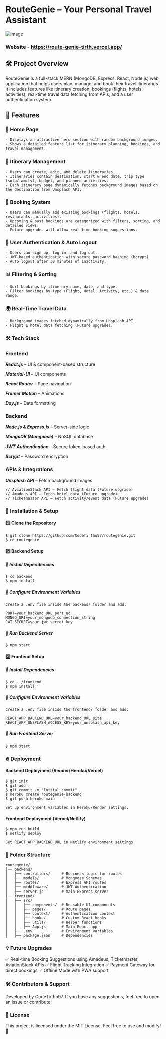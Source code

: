# RouteGenie – Your Personal Travel Assistant

![image](https://github.com/user-attachments/assets/ad58cc70-f30b-4fd5-a563-66da828d4fcb)

### Website - https://route-genie-tirth.vercel.app/

## 🛠 Project Overview

RouteGenie is a full-stack MERN (MongoDB, Express, React, Node.js) web application that helps users plan, manage, and book their travel itineraries. It includes features like itinerary creation, bookings (flights, hotels, activities), real-time travel data fetching from APIs, and a user authentication system.

## 🚀 Features

  ### 🏡 Home Page

    - Displays an attractive hero section with random background images.
    - Shows a detailed feature list for itinerary planning, bookings, and travel management.

  ### 📌 Itinerary Management

    - Users can create, edit, and delete itineraries.
    - Itineraries contain destination, start & end date, trip type (solo/family), budget, and planned activities.
    - Each itinerary page dynamically fetches background images based on the destination from Unsplash API.

  ### 🛫 Booking System

    - Users can manually add existing bookings (flights, hotels, restaurants, activities).
    - Upcoming & past bookings are categorized with filters, sorting, and detailed views.    
    - Future upgrades will allow real-time booking suggestions.

  ### 🔑 User Authentication & Auto Logout

    - Users can sign up, log in, and log out.
    - JWT-based authentication with secure password hashing (bcrypt).
    - Auto logout after 30 minutes of inactivity.

  ### 📊 Filtering & Sorting

    - Sort bookings by itinerary name, date, and type.  
    - Filter bookings by type (Flight, Hotel, Activity, etc.) & date range.

  ### 🌍 Real-Time Travel Data

    - Background images fetched dynamically from Unsplash API.
    - Flight & hotel data fetching (Future upgrade).

  ### 🛠 Tech Stack
  ### Frontend

  <b><i>React.js</i></b> – UI & component-based structure
  
  <b><i>Material-UI</i></b> – UI components
  
  <b><i>React Router</i></b> – Page navigation
  
  <b><i>Framer Motion</i></b> – Animations
  
  <b><i>Day.js</i></b> – Date formatting

  ### Backend

  <b><i>Node.js & Express.js</i></b> – Server-side logic
  
  <b><i>MongoDB (Mongoose)</i></b> – NoSQL database
  
  <b><i>JWT Authentication</i></b> – Secure token-based auth
  
  <b><i>Bcrypt</i></b> – Password encryption

  ### APIs & Integrations

  <b><i>Unsplash API</i></b> – Fetch background images

    // AviationStack API – Fetch flight data (Future upgrade)
    // Amadeus API – Fetch hotel data (Future upgrade)
    // Ticketmaster API – Fetch activity/event data (Future upgrade)

  ### 🔧 Installation & Setup

  #### 1️⃣ Clone the Repository

    $ git clone https://github.com/CodeTirtho97/routegenie.git
    $ cd routegenie

  #### 2️⃣ Backend Setup

  ##### 📌 Install Dependencies

    $ cd backend
    $ npm install

  ##### 📌 Configure Environment Variables

    Create a .env file inside the backend/ folder and add:
    
    PORT=your_backend_URL_port_no
    MONGO_URI=your_mongodb_connection_string
    JWT_SECRET=your_jwt_secret_key

  ##### 📌 Run Backend Server

    $ npm start

  #### 3️⃣ Frontend Setup

  ##### 📌 Install Dependencies

    $ cd ../frontend
    $ npm install

  ##### 📌 Configure Environment Variables

    Create a .env file inside the frontend/ folder and add:
    
    REACT_APP_BACKEND_URL=your_backend_URL_site
    REACT_APP_UNSPLASH_ACCESS_KEY=your_unsplash_api_key

  ##### 📌 Run Frontend Server

    $ npm start

  ### 🔥 Deployment

  #### Backend Deployment (Render/Heroku/Vercel)

    $ git init
    $ git add .
    $ git commit -m "Initial commit"
    $ heroku create routegenie-backend
    $ git push heroku main
    
    Set up environment variables in Heroku/Render settings.

  #### Frontend Deployment (Vercel/Netlify)

    $ npm run build
    $ netlify deploy
    
    Set REACT_APP_BACKEND_URL in Netlify environment settings.

  ### 📂 Folder Structure

    routegenie/
    │── backend/
    │   ├── controllers/     # Business logic for routes
    │   ├── models/          # Mongoose Schemas
    │   ├── routes/          # Express API routes
    │   ├── middleware/      # JWT Authentication
    │   ├── server.js        # Main Express server
    │── frontend/
    │   ├── src/
    │   │   ├── components/  # Reusable UI components
    │   │   ├── pages/       # Route pages
    │   │   ├── context/     # Authentication context
    │   │   ├── hooks/       # Custom React hooks
    │   │   ├── utils/       # Helper functions
    │   │   ├── App.js       # Main React app
    │   ├── .env             # Environment variables
    │   ├── package.json     # Dependencies

  ### 💡 Future Upgrades

  ✅ Real-time Booking Suggestions using Amadeus, Ticketmaster, AviationStack APIs
  ✅ Flight Tracking Integration
  ✅ Payment Gateway for direct bookings
  ✅ Offline Mode with PWA support

  ### 🛠 Contributors & Support

  Developed by CodeTirtho97. If you have any suggestions, feel free to open an issue or contribute!

  ### 📜 License

  This project is licensed under the MIT License. Feel free to use and modify! 🎉
